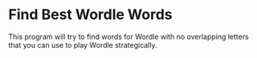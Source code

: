 # Find Best Wordle Words

This program will try to find words for Wordle with no overlapping letters that you
can use to play Wordle strategically.
